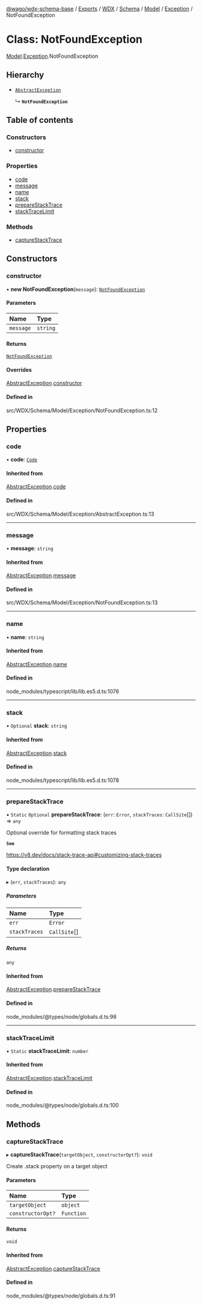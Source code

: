 [@wago/wdx-schema-base](../README.md) / [Exports](../modules.md) / [WDX](../modules/WDX.md) / [Schema](../modules/WDX.Schema.md) / [Model](../modules/WDX.Schema.Model.md) / [Exception](../modules/WDX.Schema.Model.Exception.md) / NotFoundException

# Class: NotFoundException

[Model](../modules/WDX.Schema.Model.md).[Exception](../modules/WDX.Schema.Model.Exception.md).NotFoundException

## Hierarchy

- [`AbstractException`](WDX.Schema.Model.Exception.AbstractException.md)

  ↳ **`NotFoundException`**

## Table of contents

### Constructors

- [constructor](WDX.Schema.Model.Exception.NotFoundException.md#constructor)

### Properties

- [code](WDX.Schema.Model.Exception.NotFoundException.md#code)
- [message](WDX.Schema.Model.Exception.NotFoundException.md#message)
- [name](WDX.Schema.Model.Exception.NotFoundException.md#name)
- [stack](WDX.Schema.Model.Exception.NotFoundException.md#stack)
- [prepareStackTrace](WDX.Schema.Model.Exception.NotFoundException.md#preparestacktrace)
- [stackTraceLimit](WDX.Schema.Model.Exception.NotFoundException.md#stacktracelimit)

### Methods

- [captureStackTrace](WDX.Schema.Model.Exception.NotFoundException.md#capturestacktrace)

## Constructors

### constructor

• **new NotFoundException**(`message`): [`NotFoundException`](WDX.Schema.Model.Exception.NotFoundException.md)

#### Parameters

| Name | Type |
| :------ | :------ |
| `message` | `string` |

#### Returns

[`NotFoundException`](WDX.Schema.Model.Exception.NotFoundException.md)

#### Overrides

[AbstractException](WDX.Schema.Model.Exception.AbstractException.md).[constructor](WDX.Schema.Model.Exception.AbstractException.md#constructor)

#### Defined in

src/WDX/Schema/Model/Exception/NotFoundException.ts:12

## Properties

### code

• **code**: [`Code`](../enums/WDX.Schema.Model.Exception.Code.md)

#### Inherited from

[AbstractException](WDX.Schema.Model.Exception.AbstractException.md).[code](WDX.Schema.Model.Exception.AbstractException.md#code)

#### Defined in

src/WDX/Schema/Model/Exception/AbstractException.ts:13

___

### message

• **message**: `string`

#### Inherited from

[AbstractException](WDX.Schema.Model.Exception.AbstractException.md).[message](WDX.Schema.Model.Exception.AbstractException.md#message)

#### Defined in

src/WDX/Schema/Model/Exception/NotFoundException.ts:13

___

### name

• **name**: `string`

#### Inherited from

[AbstractException](WDX.Schema.Model.Exception.AbstractException.md).[name](WDX.Schema.Model.Exception.AbstractException.md#name)

#### Defined in

node_modules/typescript/lib/lib.es5.d.ts:1076

___

### stack

• `Optional` **stack**: `string`

#### Inherited from

[AbstractException](WDX.Schema.Model.Exception.AbstractException.md).[stack](WDX.Schema.Model.Exception.AbstractException.md#stack)

#### Defined in

node_modules/typescript/lib/lib.es5.d.ts:1078

___

### prepareStackTrace

▪ `Static` `Optional` **prepareStackTrace**: (`err`: `Error`, `stackTraces`: `CallSite`[]) => `any`

Optional override for formatting stack traces

**`See`**

https://v8.dev/docs/stack-trace-api#customizing-stack-traces

#### Type declaration

▸ (`err`, `stackTraces`): `any`

##### Parameters

| Name | Type |
| :------ | :------ |
| `err` | `Error` |
| `stackTraces` | `CallSite`[] |

##### Returns

`any`

#### Inherited from

[AbstractException](WDX.Schema.Model.Exception.AbstractException.md).[prepareStackTrace](WDX.Schema.Model.Exception.AbstractException.md#preparestacktrace)

#### Defined in

node_modules/@types/node/globals.d.ts:98

___

### stackTraceLimit

▪ `Static` **stackTraceLimit**: `number`

#### Inherited from

[AbstractException](WDX.Schema.Model.Exception.AbstractException.md).[stackTraceLimit](WDX.Schema.Model.Exception.AbstractException.md#stacktracelimit)

#### Defined in

node_modules/@types/node/globals.d.ts:100

## Methods

### captureStackTrace

▸ **captureStackTrace**(`targetObject`, `constructorOpt?`): `void`

Create .stack property on a target object

#### Parameters

| Name | Type |
| :------ | :------ |
| `targetObject` | `object` |
| `constructorOpt?` | `Function` |

#### Returns

`void`

#### Inherited from

[AbstractException](WDX.Schema.Model.Exception.AbstractException.md).[captureStackTrace](WDX.Schema.Model.Exception.AbstractException.md#capturestacktrace)

#### Defined in

node_modules/@types/node/globals.d.ts:91
